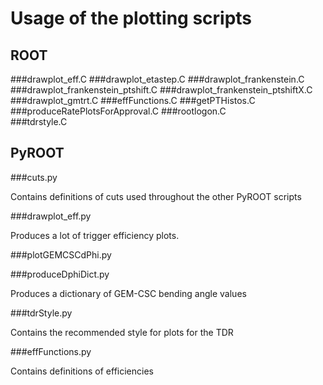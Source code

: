 Usage of the plotting scripts
=============================

ROOT
----

###drawplot_eff.C
###drawplot_etastep.C
###drawplot_frankenstein.C	
###drawplot_frankenstein_ptshift.C
###drawplot_frankenstein_ptshiftX.C
###drawplot_gmtrt.C	
###effFunctions.C
###getPTHistos.C
###produceRatePlotsForApproval.C
###rootlogon.C	
###tdrstyle.C

PyROOT
------

###cuts.py

Contains definitions of cuts used throughout the other PyROOT scripts

###drawplot_eff.py  

Produces a lot of trigger efficiency plots. 

###plotGEMCSCdPhi.py  

###produceDphiDict.py	

Produces a dictionary of GEM-CSC bending angle values

###tdrStyle.py

Contains the recommended style for plots for the TDR 

###effFunctions.py

Contains definitions of efficiencies




